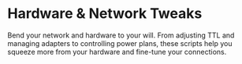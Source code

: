 # Hardware & Network Tweaks

Bend your network and hardware to your will. From adjusting TTL and managing adapters to controlling power plans, these scripts help you squeeze more from your hardware and fine-tune your connections.
